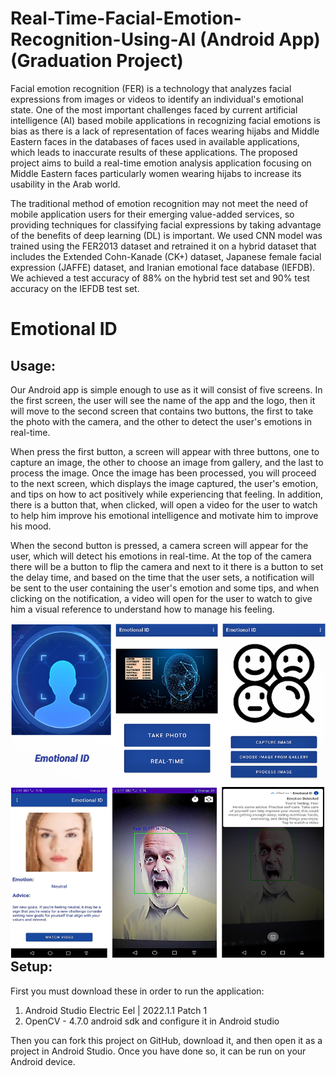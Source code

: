 # Real-Time-Facial-Emotion-Recognition-Using-AI (Android App) (Graduation Project)
Facial emotion recognition (FER) is a technology that analyzes facial expressions from images or videos to identify an individual's emotional state. One of the most important challenges faced by current artificial intelligence (AI) based mobile applications in recognizing facial emotions is bias as there is a lack of representation of faces wearing hijabs and Middle Eastern faces in the databases of faces used in available applications, which leads to inaccurate results of these applications. The proposed project aims to build a real-time emotion analysis application focusing on Middle Eastern faces particularly women wearing hijabs to increase its usability in the Arab world.

The traditional method of emotion recognition may not meet the need of mobile application users for their emerging value-added services, so providing techniques for classifying facial expressions by taking advantage of the benefits of deep learning (DL) is important. We used CNN model was trained using the FER2013 dataset and retrained it on a hybrid dataset that includes the Extended Cohn-Kanade (CK+) dataset, Japanese female facial expression (JAFFE) dataset, and Iranian emotional face database (IEFDB). We achieved a test accuracy of 88% on the hybrid test set and 90% test accuracy on the IEFDB test set.

# Emotional ID
## Usage:
Our Android app is simple enough to use as it will consist of five screens. In the first screen, the user will see the name of the app and the logo, then it will move to the second screen that contains two buttons, the first to take the photo with the camera, and the other to detect the user's emotions in real-time. 

When press the first button, a screen will appear with three buttons, one to capture an image, the other to choose an image from gallery, and the last to process the image. Once the image has been processed, you will proceed to the next screen, which displays the image captured, the user's emotion, and tips on how to act positively while experiencing that feeling. In addition, there is a button that, when clicked, will open a video for the user to watch to help him improve his emotional intelligence and motivate him to improve his mood. 

When the second button is pressed, a camera screen will appear for the user, which will detect his emotions in real-time. At the top of the camera there will be a button to flip the camera and next to it there is a button to set the delay time, and based on the time that the user sets, a notification will be sent to the user containing the user's emotion and some tips, and when clicking on the notification, a video will open for the user to watch to give him a visual reference to understand how to manage his feeling.

<img align="left" src="https://github.com/danagh1/Real-Time-Facial-Emotion-Recognition-Using-AI/blob/main/screen.png" width="800" >
<img align="left" src="https://github.com/danagh1/Real-Time-Facial-Emotion-Recognition-Using-AI/blob/main/screen2.PNG" width="800" />

_____
## Setup:
First you must download these in order to run the application:
1) Android Studio Electric Eel | 2022.1.1 Patch 1
2) OpenCV - 4.7.0 android sdk and configure it in Android studio

Then you can fork this project on GitHub, download it, and then open it as a project in Android Studio. Once you have done so, it can be run on your Android device.
